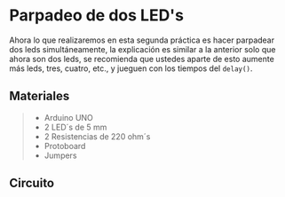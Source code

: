 # Parpadeo de dos LED's

Ahora lo que realizaremos en esta segunda práctica es hacer parpadear dos leds simultáneamente, la explicación es similar a la anterior solo que ahora son dos leds, se recomienda que ustedes aparte de esto aumente más leds, tres, cuatro, etc., y jueguen con los tiempos del ``delay()``.

## Materiales
> - Arduino UNO
> - 2 LED´s de 5 mm
> - 2 Resistencias de 220 ohm´s 
> - Protoboard 
> - Jumpers

## Circuito



<!--stackedit_data:
eyJoaXN0b3J5IjpbLTczMDc5Nzg2NF19
-->
